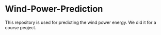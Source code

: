 # Wind-Power-Prediction
This repository is used for predicting the wind power energy. We did it for a course peoject.
